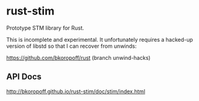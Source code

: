 rust-stim
=========

Prototype STM library for Rust.

This is incomplete and experimental.  It unfortunately
requires a hacked-up version of libstd so that I can
recover from unwinds:

https://github.com/bkoropoff/rust (branch unwind-hacks)

API Docs
---------

http://bkoropoff.github.io/rust-stim/doc/stim/index.html

